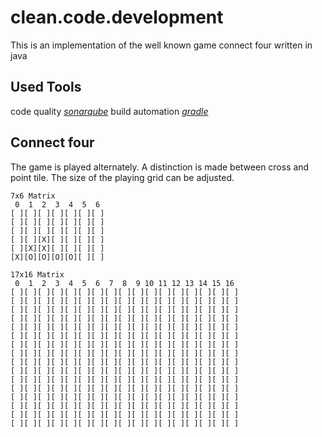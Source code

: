 # clean.code.development
This is an implementation of the well known game connect four written in java

## Used Tools
code quality [*sonarqube*](https://www.sonarqube.org)
build automation [*gradle*](https://gradle.org)

## Connect four
The game is played alternately.
A distinction is made between cross and point tile.
The size of the playing grid can be adjusted.

```
7x6 Matrix
 0  1  2  3  4  5  6 
[ ][ ][ ][ ][ ][ ][ ]
[ ][ ][ ][ ][ ][ ][ ]
[ ][ ][ ][ ][ ][ ][ ]
[ ][ ][X][ ][ ][ ][ ]
[ ][X][X][ ][ ][ ][ ]
[X][O][O][O][O][ ][ ]
```
```
17x16 Matrix
 0  1  2  3  4  5  6  7  8  9 10 11 12 13 14 15 16 
[ ][ ][ ][ ][ ][ ][ ][ ][ ][ ][ ][ ][ ][ ][ ][ ][ ]
[ ][ ][ ][ ][ ][ ][ ][ ][ ][ ][ ][ ][ ][ ][ ][ ][ ]
[ ][ ][ ][ ][ ][ ][ ][ ][ ][ ][ ][ ][ ][ ][ ][ ][ ]
[ ][ ][ ][ ][ ][ ][ ][ ][ ][ ][ ][ ][ ][ ][ ][ ][ ]
[ ][ ][ ][ ][ ][ ][ ][ ][ ][ ][ ][ ][ ][ ][ ][ ][ ]
[ ][ ][ ][ ][ ][ ][ ][ ][ ][ ][ ][ ][ ][ ][ ][ ][ ]
[ ][ ][ ][ ][ ][ ][ ][ ][ ][ ][ ][ ][ ][ ][ ][ ][ ]
[ ][ ][ ][ ][ ][ ][ ][ ][ ][ ][ ][ ][ ][ ][ ][ ][ ]
[ ][ ][ ][ ][ ][ ][ ][ ][ ][ ][ ][ ][ ][ ][ ][ ][ ]
[ ][ ][ ][ ][ ][ ][ ][ ][ ][ ][ ][ ][ ][ ][ ][ ][ ]
[ ][ ][ ][ ][ ][ ][ ][ ][ ][ ][ ][ ][ ][ ][ ][ ][ ]
[ ][ ][ ][ ][ ][ ][ ][ ][ ][ ][ ][ ][ ][ ][ ][ ][ ]
[ ][ ][ ][ ][ ][ ][ ][ ][ ][ ][ ][ ][ ][ ][ ][ ][ ]
[ ][ ][ ][ ][ ][ ][ ][ ][ ][ ][ ][ ][ ][ ][ ][ ][ ]
[ ][ ][ ][ ][ ][ ][ ][ ][ ][ ][ ][ ][ ][ ][ ][ ][ ]
[ ][ ][ ][ ][ ][ ][ ][ ][ ][ ][ ][ ][ ][ ][ ][ ][ ]
```